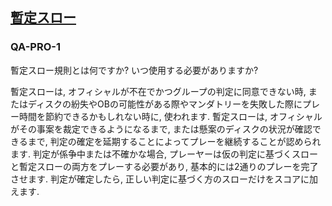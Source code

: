 ## [暫定スロー](80902)

### QA-PRO-1
暫定スロー規則とは何ですか?
いつ使用する必要がありますか?

暫定スローは,
オフィシャルが不在でかつグループの判定に同意できない時,
またはディスクの紛失やOBの可能性がある際やマンダトリーを失敗した際にプレー時間を節約できるかもしれない時に,
使われます.
暫定スローは,
オフィシャルがその事案を裁定できるようになるまで,
または懸案のディスクの状況が確認できるまで,
判定の確定を延期することによってプレーを継続することが認められます.
判定が係争中または不確かな場合,
プレーヤーは仮の判定に基づくスローと暫定スローの両方をプレーする必要があり,
基本的には2通りのプレーを完了させます.
判定が確定したら,
正しい判定に基づく方のスローだけをスコアに加えます.
